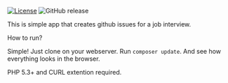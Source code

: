 [![License](https://img.shields.io/github/license/MekDrop/JobTest-SynergyEffect-GitHubIssuesRegistrator.svg?maxAge=2592000)](License.txt) ![GitHub release](https://img.shields.io/github/release/MekDrop/JobTest-SynergyEffect-GitHubIssuesRegistrator.svg?maxAge=2592000)

This is simple app that creates github issues for a job interview.

How to run?

Simple! Just clone on your webserver. Run `composer update`. And see how everything looks in the browser.

PHP 5.3+ and CURL extention required.
